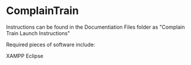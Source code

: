 # ComplainTrain

Instructions can be found in the Documentiation Files folder as "Complain Train Launch Instructions"

Required pieces of software include:

XAMPP
Eclipse

